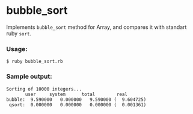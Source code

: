 # bubble_sort

Implements `bubble_sort` method for Array, and compares it with standart ruby `sort`.

### Usage:
`$ ruby bubble_sort.rb`

### Sample output:
``` 
Sorting of 10000 integers...
       user     system      total        real
bubble:  9.590000   0.000000   9.590000 (  9.604725)
 qsort:  0.000000   0.000000   0.000000 (  0.001361)
```

